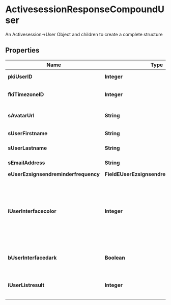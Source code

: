 

# ActivesessionResponseCompoundUser

An Activesession->User Object and children to create a complete structure

## Properties

| Name | Type | Description | Notes |
|------------ | ------------- | ------------- | -------------|
|**pkiUserID** | **Integer** | The unique ID of the User |  |
|**fkiTimezoneID** | **Integer** | The unique ID of the Timezone |  |
|**sAvatarUrl** | **String** | The url of the picture used as avatar |  [optional] |
|**sUserFirstname** | **String** | The first name of the user |  |
|**sUserLastname** | **String** | The last name of the user |  |
|**sEmailAddress** | **String** | The email address. |  [optional] |
|**eUserEzsignsendreminderfrequency** | **FieldEUserEzsignsendreminderfrequency** |  |  |
|**iUserInterfacecolor** | **Integer** | The int32 representation of the interface color. For example, RGB color #39435B would be 3752795 |  |
|**bUserInterfacedark** | **Boolean** | Whether to use a dark mode interface |  |
|**iUserListresult** | **Integer** | The number of rows to return by default in lists |  |




